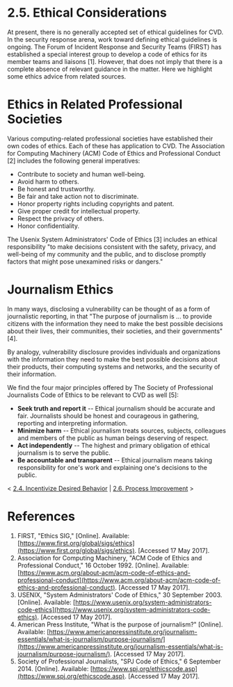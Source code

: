 # 2.5. Ethical Considerations 

At present, there is no generally accepted set of ethical guidelines for
CVD. In the security response arena, work toward defining ethical
guidelines is ongoing. The Forum of Incident Response and Security Teams
(FIRST) has established a special interest group to develop a code of
ethics for its member teams and liaisons \[1\]. However, that does not
imply that there is a complete absence of relevant guidance in the
matter. Here we highlight some ethics advice from related sources.

# Ethics in Related Professional Societies
Various computing-related professional societies have established their
own codes of ethics. Each of these has application to CVD. The
Association for Computing Machinery (ACM) Code of Ethics and
Professional Conduct \[2\] includes the following general imperatives:

-   Contribute to society and human well-being.
-   Avoid harm to others.
-   Be honest and trustworthy.
-   Be fair and take action not to discriminate.
-   Honor property rights including copyrights and patent.
-   Give proper credit for intellectual property.
-   Respect the privacy of others.
-   Honor confidentiality.

The Usenix System Administrators' Code of Ethics \[3\] includes an
ethical responsibility "to make decisions consistent with the safety,
privacy, and well-being of my community and the public, and to disclose
promptly factors that might pose unexamined risks or dangers."

# Journalism Ethics
In many ways, disclosing a vulnerability can be thought of as a form of
journalistic reporting, in that "The purpose of journalism is ... to
provide citizens with the information they need to make the best
possible decisions about their lives, their communities, their
societies, and their governments" \[4\].

By analogy, vulnerability disclosure provides individuals and
organizations with the information they need to make the best possible
decisions about their products, their computing systems and networks,
and the security of their information.

We find the four major principles offered by The Society of Professional
Journalists Code of Ethics to be relevant to CVD as well \[5\]:

-   **Seek truth and report it** -- Ethical journalism should be
    accurate and fair. Journalists should be honest and courageous in
    gathering, reporting and interpreting information.
-   **Minimize harm** -- Ethical journalism treats sources, subjects,
    colleagues and members of the public as human beings deserving of
    respect.
-   **Act independently** -- The highest and primary obligation of
    ethical journalism is to serve the public.
-   **Be accountable and transparent** -- Ethical journalism means
    taking responsibility for one's work and explaining one's
    decisions to the public.
    

\< [2.4. Incentivize Desired
Behavior](2_4) \| [2.6.
Process Improvement](2_6) \>

# References
1.  FIRST, "Ethics SIG," \[Online\]. Available:
    [https://www.first.org/global/sigs/ethics](https://www.first.org/global/sigs/ethics). \[Accessed 17 May 2017\].
2.  Association for Computing Machinery, "ACM Code of Ethics and
    Professional Conduct," 16 October 1992. \[Online\]. Available:
    [https://www.acm.org/about-acm/acm-code-of-ethics-and-professional-conduct](https://www.acm.org/about-acm/acm-code-of-ethics-and-professional-conduct). \[Accessed 17 May 2017\].
3.  USENIX, "System Administrators' Code of Ethics," 30
    September 2003. \[Online\]. Available:
    [https://www.usenix.org/system-administrators-code-ethics](https://www.usenix.org/system-administrators-code-ethics). \[Accessed 17 May 2017\].
4.  American Press Institute, "What is the purpose of journalism?"
    \[Online\]. Available:
    [https://www.americanpressinstitute.org/journalism-essentials/what-is-journalism/purpose-journalism/](https://www.americanpressinstitute.org/journalism-essentials/what-is-journalism/purpose-journalism/). \[Accessed 17 May 2017\].
5.  Society of Professional Journalists, "SPJ Code of Ethics," 6
    September 2014. \[Online\]. Available:
    [https://www.spj.org/ethicscode.asp](https://www.spj.org/ethicscode.asp). \[Accessed 17 May 2017\].

